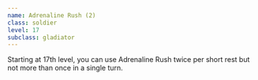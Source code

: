 ```yaml
---
name: Adrenaline Rush (2)
class: soldier
level: 17
subclass: gladiator
---
```


Starting at 17th level, you can use Adrenaline Rush twice per short rest but not more than once in a single turn.
